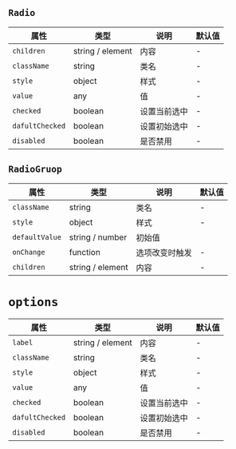 ## `Radio`
属性|类型|说明|默认值
---|---|---|---
`children` | string / element | 内容 | -
`className` | string | 类名 | -
`style` | object | 样式 | -
`value` | any | 值 | -
`checked` | boolean | 设置当前选中 | -
`dafultChecked` | boolean | 设置初始选中 | -
`disabled` | boolean | 是否禁用 | -

## `RadioGruop`
属性|类型|说明|默认值
---|---|---|---
`className` | string | 类名 | -
`style` | object | 样式 | -
`defaultValue` | string / number | 初始值
`onChange` | function | 选项改变时触发 | -
`children` | string / element | 内容 | -

# `options`
属性|类型|说明|默认值
---|---|---|---
`label` | string / element | 内容 | -
`className` | string | 类名 | -
`style` | object | 样式 | -
`value` | any | 值 | -
`checked` | boolean | 设置当前选中 | -
`dafultChecked` | boolean | 设置初始选中 | -
`disabled` | boolean | 是否禁用 | -
